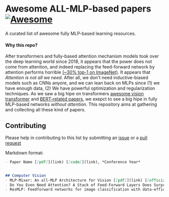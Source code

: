 # Awesome ALL-MLP-based papers[![Awesome](https://awesome.re/badge.svg)](https://awesome.re)

A curated list of awesome fully MLP-based learning resources. 

#### Why this repo?
After transformers and fully-based attention mechanism models took over the deep learning world since 2018, it appears that the power does not come from attention, and indeed replacing the feed-forward network by attention performs horrible [(~30% top-1 on ImageNet)](https://arxiv.org/pdf/2105.02723.pdf). It appears that *Attention is not all we need*. After all, we don't need inductive-biased models such as CNNs anyore, and we can lean back on MLPs since (1) we have enough data, (2) We have powerful optimization and regularization techniques. As we saw a big hipe on transformers [awesome vision transformer](https://github.com/dk-liang/Awesome-Visual-Transformer) and [BERT-related papers](https://github.com/tomohideshibata/BERT-related-papers), we exepct to see a big hipe in fully MLP-based networks *without attention*. This repository aims at gathering and collecting all these kind of papers.

## Contributing
Please help in contributing to this list by submitting an [issue](https://github.com/fawazsammani/awesome-mlp-mixer/issues) or a [pull request](https://github.com/fawazsammani/awesome-mlp-mixer/pulls)

Markdown format:
```markdown
- Paper Name [[pdf]](link) [[code]](link), *Conference Year*


## Computer Vision
- MLP-Mixer: An all-MLP Architecture for Vision [[pdf]](link) [[official tf code]](https://github.com/google-research/vision_transformer/tree/linen) [[pytorch code]](https://github.com/rishikksh20/MLP-Mixer-pytorch) [[pytorch code]](https://github.com/lucidrains/mlp-mixer-pytorch), [Yannic Kilcher Video](https://www.youtube.com/watch?v=7K4Z8RqjWIk) *2021*
- Do You Even Need Attention? A Stack of Feed-Forward Layers Does Surprisingly Well on ImageNet [[pdf]](https://arxiv.org/pdf/2105.02723.pdf) [[code]](https://github.com/lukemelas/do-you-even-need-attention), *Conference Year*
- ResMLP: Feedforward networks for image classification with data-efficient training [[pdf]](https://arxiv.org/pdf/2105.03404.pdf) [[code]](https://github.com/lucidrains/res-mlp-pytorch), *Conference Year*

